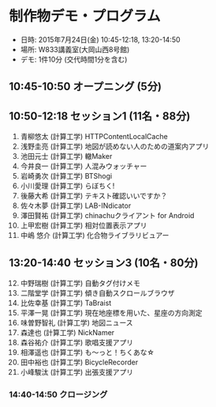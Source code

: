 制作物デモ・プログラム
========

* 日時: 2015年7月24日(金) 10:45-12:18, 13:20-14:50
* 場所: W833講義室(大岡山西8号館)
* デモ: 1件10分 (交代時間1分を含む)

## 10:45-10:50 オープニング (5分)

## 10:50-12:18 セッション1 (11名・88分)

1. 青柳悠太 (計算工学) HTTPContentLocalCache
2. 浅野圭亮 (計算工学) 地図が読めない人のための道案内アプリ
3. 池田元士 (計算工学) 轍Maker
4. 今井良一 (計算工学) 人混みウォッチャー
5. 岩崎勇次 (計算工学) BTShogi
6. 小川愛理 (計算工学) らぼちく!
7. 後藤大希 (計算工学) テキスト確認いいですか？
8. 佐々木夢 (計算工学) LAB-INdicator
9. 澤田賢祐 (計算工学) chinachuクライアント for Android
10. 上甲宏樹 (計算工学) 相対位置表示アプリ
11. 中嶋 悠介 (計算工学) 化合物ライブラリビュアー

## 13:20-14:40 セッション3 (10名・80分)

12. 中野瑞樹 (計算工学) 自動タグ付けメモ
13. 二階堂学 (計算工学) 傾き自動スクロールブラウザ
14. 比佐幸基 (計算工学) TaBraist
15. 平澤一晃 (計算工学) 現在地座標を用いた、星座の方向測定
16. 味曽野智礼 (計算工学) 地図ニュース
17. 森達也 (計算工学) NickNamer
18. 森谷祐介 (計算工学) 歌唱支援アプリ
19. 相澤遥也 (計算工学) も〜っと！ちくあな☆
20. 田中裕也  (計算工学) BicycleRecorder
21. 小峰駿汰 (計算工学) 出張支援アプリ

### 14:40-14:50 クロージング

